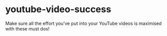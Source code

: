 # youtube-video-success
Make sure all the effort you've put into your YouTube videos is maximised with these must dos!
